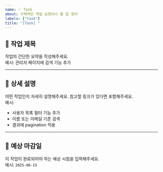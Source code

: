 ```yaml
---
name: ✅ Task
about: 구체적인 작업 요청이나 할 일 정리
labels: ["task"]
title: "[Task] "
---
```


## 📝 작업 제목

작업의 간단한 요약을 작성해주세요.  
예시: 관리자 페이지에 검색 기능 추가

---

## 📄 상세 설명

어떤 작업인지 자세히 설명해주세요. 참고할 링크가 있다면 포함해주세요.  
예시:  
- 사용자 목록 필터 기능 추가  
- 이름 또는 이메일 기준 검색  
- 결과에 pagination 적용

---

## 📆 예상 마감일

이 작업이 완료되어야 하는 예상 시점을 입력해주세요.  
예시: `2025-06-15`
